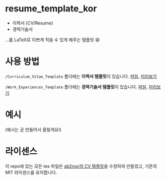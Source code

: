# resume_template_kor

- 이력서 (CV/Resume)
- 경력기술서

...를 LaTeX로 이쁘게 적을 수 있게 해주는 템플릿 :smile:

# 사용 방법

`/Curriculum_Vitae_Template` 폴더에는 **이력서 템플릿**이 있습니다. [파일](https://github.com/changh95/resume_template_kor/blob/main/Curriculum_Vitae_Template/resume.tex), [미리보기](https://github.com/changh95/resume_template_kor/blob/main/Curriculum_Vitae_Template/resume_template.pdf)

`/Work_Experiences_Template` 폴더에는 **경력기술서 템플릿**이 있습니다. [파일](https://github.com/changh95/resume_template_kor/blob/main/Work_Experiences_Template/work_experience.tex), [미리보기](https://github.com/changh95/resume_template_kor/blob/main/Work_Experiences_Template/Work_experiences.pdf)

# 예시

(예시는 곧 만들어서 올릴게요!)

# 라이센스

이 repo에 있는 모든 tex 파일은 [sb2nov의 CV 템플릿](https://github.com/sb2nov/resume)을 수정하여 만들었고, 기존의 MIT 라이센스를 유지합니다.
